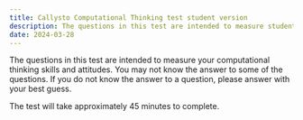 ```yaml
---
title: Callysto Computational Thinking test student version
description: The questions in this test are intended to measure students computational thinking skills and attitudes.
date: 2024-03-28
---
```

The questions in this test are intended to measure your computational thinking skills and attitudes. You may not know the answer to some of the questions. If you do not know the answer to a question, please answer with your best guess.

The test will take approximately 45 minutes to complete.

<!-- <a href="Resource_Callysto-CTt_Instrument_Student_version-1.pdf" target="_blank">Take the CCTt test</a> -->